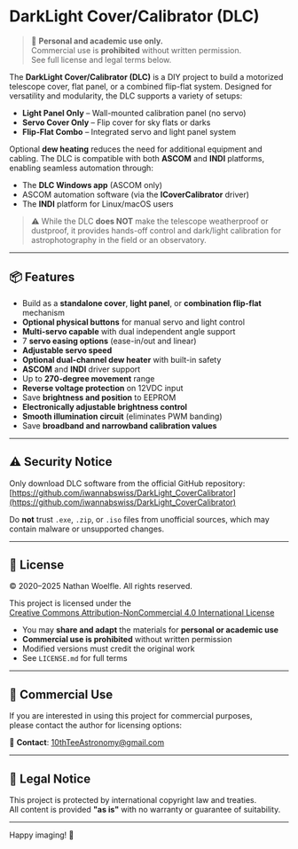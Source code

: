 # DarkLight Cover/Calibrator (DLC)

> 📢 **Personal and academic use only.**  
> Commercial use is **prohibited** without written permission.  
> See full license and legal terms below.

The **DarkLight Cover/Calibrator (DLC)** is a DIY project to build a motorized telescope cover, flat panel, or a combined flip-flat system. Designed for versatility and modularity, the DLC supports a variety of setups:

- **Light Panel Only** – Wall-mounted calibration panel (no servo)  
- **Servo Cover Only** – Flip cover for sky flats or darks  
- **Flip-Flat Combo** – Integrated servo and light panel system

Optional **dew heating** reduces the need for additional equipment and cabling. The DLC is compatible with both **ASCOM** and **INDI** platforms, enabling seamless automation through:

- The **DLC Windows app** (ASCOM only)
- ASCOM automation software (via the **ICoverCalibrator** driver)
- The **INDI** platform for Linux/macOS users

> ⚠️ While the DLC **does NOT** make the telescope weatherproof or dustproof, it provides hands-off control and dark/light calibration for astrophotography in the field or an observatory.

---

## 📦 Features

- Build as a **standalone cover**, **light panel**, or **combination flip-flat** mechanism
- **Optional physical buttons** for manual servo and light control
- **Multi-servo capable** with dual independent angle support
- 7 **servo easing options** (ease-in/out and linear)
- **Adjustable servo speed**
- **Optional dual-channel dew heater** with built-in safety
- **ASCOM** and **INDI** driver support
- Up to **270-degree movement** range
- **Reverse voltage protection** on 12VDC input
- Save **brightness and position** to EEPROM
- **Electronically adjustable brightness control**
- **Smooth illumination circuit** (eliminates PWM banding)
- Save **broadband and narrowband calibration values**

---

## ⚠️ Security Notice

Only download DLC software from the official GitHub repository:  
[https://github.com/iwannabswiss/DarkLight_CoverCalibrator](https://github.com/iwannabswiss/DarkLight_CoverCalibrator)

Do **not** trust `.exe`, `.zip`, or `.iso` files from unofficial sources, which may contain malware or unsupported changes.

---

## 📜 License

© 2020–2025 Nathan Woelfle. All rights reserved.

This project is licensed under the  
[Creative Commons Attribution-NonCommercial 4.0 International License](https://creativecommons.org/licenses/by-nc/4.0/)

- You may **share and adapt** the materials for **personal or academic use**
- **Commercial use is prohibited** without written permission
- Modified versions must credit the original work
- See `LICENSE.md` for full terms

---

## 💼 Commercial Use

If you are interested in using this project for commercial purposes,  
please contact the author for licensing options:

📧 **Contact**: 10thTeeAstronomy@gmail.com

---

## 🧾 Legal Notice

This project is protected by international copyright law and treaties.  
All content is provided **"as is"** with no warranty or guarantee of suitability.

---

Happy imaging! 🌌